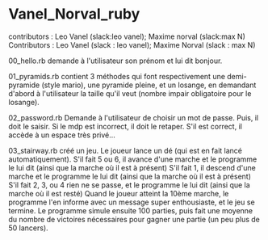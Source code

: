 # Vanel_Norval_ruby
contributors : Leo Vanel (slack:leo vanel); Maxime norval (slack:max N)
Contributors : Leo Vanel (slack : leo vanel); Maxime Norval (slack : max N)

00_hello.rb demande à l'utilisateur son prénom et lui dit bonjour.

01_pyramids.rb contient 3 méthodes qui font respectivement une demi-pyramide (style mario), une pyramide pleine, et un losange, en demandant d'abord à l'utilisateur la taille qu'il veut (nombre impair obligatoire pour le losange).

02_password.rb Demande à l'utilisateur de choisir un mot de passe. Puis, il doit le saisir. Si le mdp est incorrect, il doit le retaper. S'il est correct, il accède à un espace très privé...

03_stairway.rb créé un jeu. Le joueur lance un dé (qui est en fait lancé automatiquement).
S'il fait 5 ou 6, il avance d'une marche et le programme le lui dit (ainsi que la marche où il est à présent)
S'il fait 1, il descend d'une marche et le programme le lui dit (ainsi que la marche où il est à présent)
S'il fait 2, 3, ou 4 rien ne se passe, et le programme le lui dit (ainsi que la marche où il est resté)
Quand le joueur atteint la 10ème marche, le programme l'en informe avec un message super enthousiaste, et le jeu se termine.
Le programme simule ensuite 100 parties, puis fait une moyenne du nombre de victoires nécessaires pour gagner une partie (un peu plus de 50 lancers).
